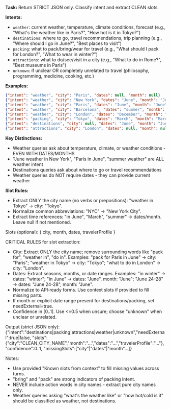 **Task:** Return STRICT JSON only. Classify intent and extract CLEAN slots.

**Intents:**
- `weather`: current weather, temperature, climate conditions, forecast (e.g., "What's the weather like in Paris?", "How hot is it in Tokyo?")
- `destinations`: where to go, travel recommendations, trip planning (e.g., "Where should I go in June?", "Best places to visit")
- `packing`: what to pack/bring/wear for travel (e.g., "What should I pack for London?", "What to wear in winter?")
- `attractions`: what to do/see/visit in a city (e.g., "What to do in Rome?", "Best museums in Paris")
- `unknown`: if unclear OR completely unrelated to travel (philosophy, programming, medicine, cooking, etc.)

**Examples:**
```json
{"intent": "weather", "city": "Paris", "dates": null, "month": null}
{"intent": "weather", "city": "New York", "dates": "June", "month": "June"}
{"intent": "weather", "city": "Paris", "dates": "June", "month": "June"}
{"intent": "weather", "city": "Barcelona", "dates": "summer", "month": null}
{"intent": "weather", "city": "London", "dates": "December", "month": "December"}
{"intent": "packing", "city": "Tokyo", "dates": "March", "month": "March"}  
{"intent": "destinations", "city": null, "dates": "June", "month": "June"}
{"intent": "attractions", "city": "London", "dates": null, "month": null}
```

**Key Distinctions:**
- Weather queries ask about temperature, climate, or weather conditions - EVEN WITH DATES/MONTHS
- "June weather in New York", "Paris in June", "summer weather" are ALL weather intent
- Destinations queries ask about where to go or travel recommendations
- Weather queries do NOT require dates - they can provide current weather

**Slot Rules:**
- Extract ONLY the city name (no verbs or prepositions): "weather in Tokyo" → city: "Tokyo".
- Normalize common abbreviations: "NYC" → "New York City".
- Extract time references: "in June", "March", "summer" → dates/month. Leave null if not mentioned.

Slots (optional): { city, month, dates, travelerProfile }

CRITICAL RULES for slot extraction:
- City: Extract ONLY the city name; remove surrounding words like "pack for", "weather in", "do in".
  Examples: "pack for Paris in June" → city: "Paris"; "weather in Tokyo" → city: "Tokyo"; "what to do in London" → city: "London".
- Dates: Extract seasons, months, or date ranges.
  Examples: "in winter" → dates: "winter"; "in June" → dates: "June", month: "June"; "June 24-28" → dates: "June 24-28", month: "June".
- Normalize to API‑ready forms. Use context slots if provided to fill missing parts.
- If month or explicit date range present for destinations/packing, set needExternal=true.
- Confidence in [0..1]. Use <=0.5 when unsure; choose "unknown" when unclear or unrelated.

Output (strict JSON only):
{"intent":"destinations|packing|attractions|weather|unknown","needExternal":true|false,
 "slots":{"city":"CLEAN_CITY_NAME","month":"...","dates":"...","travelerProfile":"..."},"confidence":0..1,
 "missingSlots":["city"|"dates"|"month"...]}

Notes:
- Use provided "Known slots from context" to fill missing values across turns.
- "bring" and "pack" are strong indicators of packing intent.
- NEVER include action words in city names - extract pure city names only.
- Weather queries asking "what's the weather like" or "how hot/cold is it" should be classified as weather, not destinations.

